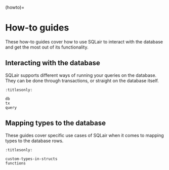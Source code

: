 (howto)=
# How-to guides

These how-to guides cover how to use SQLair to interact with the database and
get the most out of its functionality.

## Interacting with the database
SQLair supports different ways of running your queries on the database. They can
be done through transactions, or straight on the database itself.

```{toctree}
:titlesonly:

db
tx
query
```

## Mapping types to the database
These guides cover specific use cases of SQLair when it comes to mapping types
to the database rows.

```{toctree}
:titlesonly:

custom-types-in-structs
functions
```
